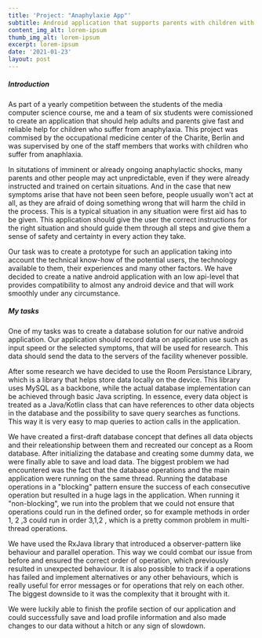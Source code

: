 ```yaml
---
title: 'Project: "Anaphylaxie App"'
subtitle: Android application that supports parents with children with anaphylaxis
content_img_alt: lorem-ipsum
thumb_img_alt: lorem-ipsum
excerpt: lorem-ipsum
date: '2021-01-23'
layout: post
---
```

##### Introduction

As part of a yearly competition between the students of the media computer science course, me and a team of six students were comissioned to create an application that should help adults and parents give fast and reliable help for children who suffer from anaphylaxia. This project was commised by the occupational medicine center of the Charite, Berlin and was supervised by one of the staff members that works with children who suffer from anaphlaxia.

In situtations of imminent or already ongoing anaphylactic shocks, many parents and other people may act unpredictable, even if they were already instructed and trained on certain situations. And in the case that new symptoms arise that have not been seen before, people usually won't act at all, as they are afraid of doing something wrong that will harm the child in the process. This is a typical situation in any situation were first aid has to be given. This application should give the user the correct instructions for the right situation and should guide them through all steps and give them a sense of safety and certainty in every action they take.

Our task was to create a prototype for such an application taking into account the technical know-how of the potential users, the technology available to them, their experiences and many other factors. We have decided to create a native android application with an low api-level that provides compatibility to almost any android device and that will work smoothly under any circumstance.

##### My tasks

One of my tasks was to create a database solution for our native android application. Our application should record data on application use such as input speed or the selected symptoms, that will be used for research. This data should send the data to the servers of the facility whenever possible.

After some research we have decided to use the Room Persistance Library, which is a library that helps store data locally on the device. This library uses MySQL as a backbone, while the actual database implementation can be achieved through basic Java scripting. In essence, every data object is treated as a Java/Kotlin class that can have references to other data objects in the database and the possibility to save query searches as functions. This way it is very easy to map queries to action calls in the application.

We have created a first-draft database concept that defines all data objects and their releationship between them and recreated our concept as a Room database. After initializing the database and creating some dummy data, we were finally able to save and load data. The biggest problem we had encountered was the fact that the database operations and the main application were running on the same thread. Running the database operations in a "blocking" pattern ensure the success of each consecutive operation but resulted in a huge lags in the application. When running it "non-blocking", we run into the problem that we could not ensure that operations could run in the defined order, so for example methods in order 1, 2 ,3 could run in order 3,1,2 , which is a pretty common problem in multi-thread operations.

We have used the RxJava library that introduced a observer-pattern like behaviour and parallel operation. This way we could combat our issue from before and ensured the correct order of operation, which previously resulted in unexpected behaviour. It is also possible to track if a operations has failed and implement alternatives or any other behaviours, which is really useful for error messages or for operations that rely on each other. The biggest downside to it was the complexity that it brought with it.

We were luckily able to finish the profile section of our application and could successfully save and load profile information and also made changes to our data without a hitch or any sign of slowdown.
